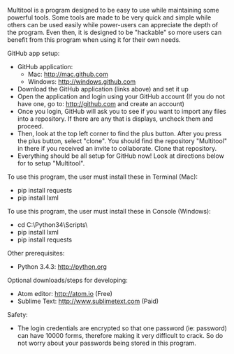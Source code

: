 Multitool is a program designed to be easy to use while maintaining some powerful tools. Some tools are made to be very quick and simple while others can be used easily while power-users can appreciate the depth of the program. Even then, it is designed to be "hackable" so more users can benefit from this program when using it for their own needs.

GitHub app setup:
 - GitHub application:
    - Mac: http://mac.github.com
    - Windows: http://windows.github.com
 - Download the GitHub application (links above) and set it up
 - Open the application and login using your GitHub account (If you do not have one, go to: http://github.com and create an account)
 - Once you login, GitHub will ask you to see if you want to import any files into a repository. If there are any that is displays, uncheck them and proceed.
 - Then, look at the top left corner to find the plus button. After you press the plus button, select "clone". You should find the repository "Multitool" in there if you received an invite to collaborate. Clone that repository.
 - Everything should be all setup for GitHub now! Look at directions below for to setup "Multitool".

To use this program, the user must install these in Terminal (Mac):

 - pip install requests
 - pip install lxml

To use this program, the user must install these in Console (Windows):

 - cd C:\Python34\Scripts\
 - pip install lxml
 - pip install requests

Other prerequisites:

 - Python 3.4.3: http://python.org

Optional downloads/steps for developing:

 - Atom editor: http://atom.io (Free)
 - Sublime Text: http://www.sublimetext.com (Paid)

Safety:

 - The login credentials are encrypted so that one password (ie: password) can have 10000 forms, therefore making it very difficult to crack. So do not worry about your passwords being stored in this program.
